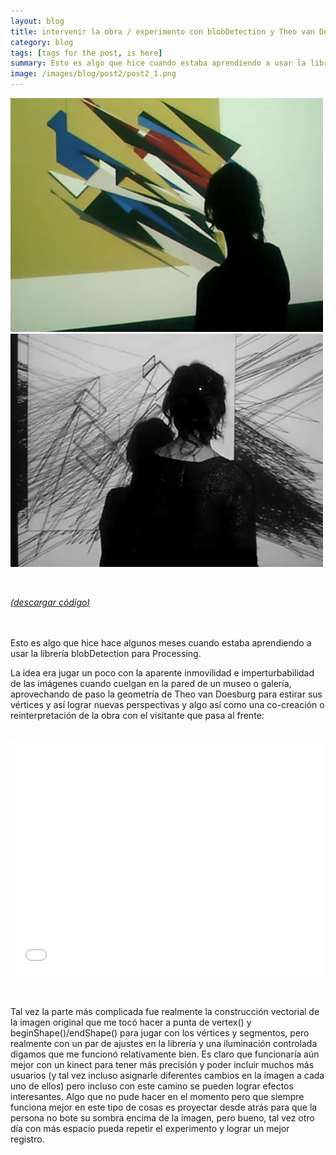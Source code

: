 ```yaml
---
layout: blog
title: intervenir la obra / experimento con blobDetection y Theo van Doesburg
category: blog
tags: [tags for the post, is here]  
summary: Esto es algo que hice cuando estaba aprendiendo a usar la librería blobDetection para Processing.
image: /images/blog/post2/post2_1.png
---
```



![Alt text](/images/blog/post2/post2_1.png "theoVanDoesburg_blobDetection")
<br>
![Alt text](/images/blog/post2/post2_2.png "theoVanDoesburg_blobDetection_v2")

<br>

[*(descargar código)*](https://dl.dropboxusercontent.com/u/21566953/mqvlm/post2_theo.zip)
<br>
<br>
<br>

Esto es algo que hice hace algunos meses cuando estaba aprendiendo a usar la librería blobDetection para Processing. 

La idea era jugar un poco con la aparente inmovilidad e imperturbabilidad de las imágenes cuando cuelgan en la pared de un museo o galería, aprovechando de paso la geometría de Theo van Doesburg para estirar sus vértices y así lograr nuevas perspectivas y algo así como una co-creación o reinterpretación de la obra con el visitante que pasa al frente:
<br>
<br>

<p><iframe frameborder="0" height="375" src="//player.vimeo.com/video/84337010" width="500"></iframe></p>
<br>
<br>
Tal vez la parte más complicada fue realmente la construcción vectorial de la imagen original que me tocó hacer a punta de vertex() y beginShape()/endShape() para jugar con los vértices y segmentos, pero realmente con un par de ajustes en la librería y una iluminación controlada digamos que me funcionó relativamente bien. Es claro que funcionaría aún mejor con un kinect para tener más precisión y poder incluir muchos más usuarios (y tal vez incluso asignarle diferentes cambios en la imagen a cada uno de ellos) pero incluso con este camino se pueden lograr efectos interesantes. Algo que no pude hacer en el momento pero que siempre funciona mejor en este tipo de cosas es proyectar desde atrás para que la persona no bote su sombra encima de la imagen, pero bueno, tal vez otro día con más espacio pueda repetir el experimento y lograr un mejor registro.



<br><br>
